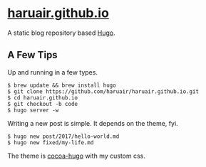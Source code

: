 # [haruair.github.io](https://haruair.github.io)

A static blog repository based [Hugo](https://gohugo.io). 

## A Few Tips

Up and running in a few types.

```
$ brew update && brew install hugo
$ git clone https://github.com/haruair/haruair.github.io.git
$ cd haruair.github.io
$ git checkout -b code
$ hugo server -w
```

Writing a new post is simple. It depends on the theme, fyi.

```
$ hugo new post/2017/hello-world.md
$ hugo new fixed/my-life.md
```

The theme is [cocoa-hugo](https://github.com/nishanths/cocoa-hugo-theme)
with my custom css.


